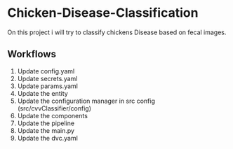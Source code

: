 # Chicken-Disease-Classification
On this project i will try to classify chickens Disease based on fecal images. 

## Workflows

1. Update config.yaml
2. Update secrets.yaml
3. Update params.yaml
4. Update the entity
5. Update the configuration manager in src config (src/cvvClassifier/config)
6. Update the components
7. Update the pipeline 
8. Update the main.py
9. Update the dvc.yaml

